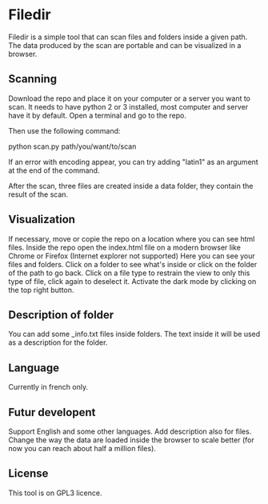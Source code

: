 # Filedir
Filedir is a simple tool that can scan files and folders inside a given path.
The data produced by the scan are portable and can be visualized in a browser.

## Scanning
Download the repo and place it on your computer or a server you want to scan.
It needs to have python 2 or 3 installed, most computer and server have it by default.
Open a terminal and go to the repo.

Then use the following command:

python scan.py path/you/want/to/scan

If an error with encoding appear, you can try adding "latin1" as an argument at the end of the command.

After the scan, three files are created inside a data folder, they contain the result of the scan.

## Visualization
If necessary, move or copie the repo on a location where you can see html files.
Inside the repo open the index.html file on a modern browser like Chrome or Firefox (Internet explorer not supported)
Here you can see your files and folders.
Click on a folder to see what's inside or click on the folder of the path to go back.
Click on a file type to restrain the view to only this type of file, click again to deselect it.
Activate the dark mode by clicking on the top right button.

## Description of folder
You can add some _info.txt files inside folders. 
The text inside it will be used as a description for the folder.

## Language
Currently in french only.

## Futur developent
Support English and some other languages.
Add description also for files.
Change the way the data are loaded inside the browser to scale better (for now you can reach about half a million files).

## License
This tool is on GPL3 licence.
